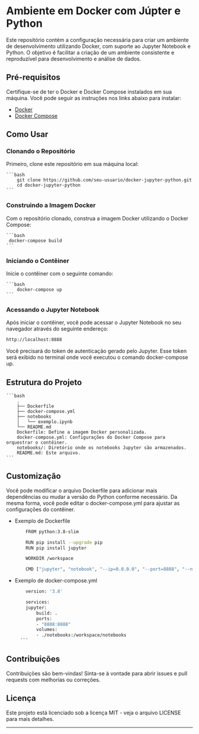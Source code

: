 # Ambiente em Docker com Júpter e Python

Este repositório contém a configuração necessária para criar um ambiente de desenvolvimento utilizando Docker, com suporte ao Jupyter Notebook e Python. O objetivo é facilitar a criação de um ambiente consistente e reproduzível para desenvolvimento e análise de dados.

## Pré-requisitos

Certifique-se de ter o Docker e Docker Compose instalados em sua máquina. Você pode seguir as instruções nos links abaixo para instalar:

- [Docker](https://docs.docker.com/get-docker/)
- [Docker Compose](https://docs.docker.com/compose/install/)

## Como Usar

### Clonando o Repositório

Primeiro, clone este repositório em sua máquina local:

    ```bash
        git clone https://github.com/seu-usuario/docker-jupyter-python.git
        cd docker-jupyter-python
    ```
### Construindo a Imagem Docker
Com o repositório clonado, construa a imagem Docker utilizando o Docker Compose:

    ```bash
     docker-compose build
    ```

### Iniciando o Contêiner
Inicie o contêiner com o seguinte comando:

    ```bash
        docker-compose up
    ```

### Acessando o Jupyter Notebook
Após iniciar o contêiner, você pode acessar o Jupyter Notebook no seu navegador através do seguinte endereço:

```bash
http://localhost:8888
```

Você precisará do token de autenticação gerado pelo Jupyter. Esse token será exibido no terminal onde você executou o comando docker-compose up.

## Estrutura do Projeto

    ```bash
        .
        ├── Dockerfile
        ├── docker-compose.yml
        ├── notebooks
        │   └── exemplo.ipynb
        └── README.md
        Dockerfile: Define a imagem Docker personalizada.
        docker-compose.yml: Configurações do Docker Compose para orquestrar o contêiner.
        notebooks/: Diretório onde os notebooks Jupyter são armazenados.
        README.md: Este arquivo.
    ```
## Customização
Você pode modificar o arquivo Dockerfile para adicionar mais dependências ou mudar a versão do Python conforme necessário. Da mesma forma, você pode editar o docker-compose.yml para ajustar as configurações do contêiner.

 - Exemplo de Dockerfile

    ```bash
        FROM python:3.8-slim

        RUN pip install --upgrade pip
        RUN pip install jupyter

        WORKDIR /workspace

        CMD ["jupyter", "notebook", "--ip=0.0.0.0", "--port=8888", "--no-browser", "--allow-root"]

    ```
- Exemplo de docker-compose.yml

    ```bash
        version: '3.8'

        services:
        jupyter:
            build: .
            ports:
            - "8888:8888"
            volumes:
            - ./notebooks:/workspace/notebooks
      ```

## Contribuições
Contribuições são bem-vindas! Sinta-se à vontade para abrir issues e pull requests com melhorias ou correções.

## Licença
Este projeto está licenciado sob a licença MIT - veja o arquivo LICENSE para mais detalhes.

----
